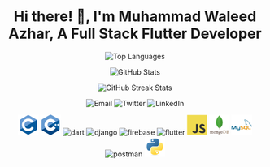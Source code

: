 <h1 align="center">Hi there! 👋, I'm Muhammad Waleed Azhar, A Full Stack Flutter Developer</h1>


<p align="center">
  <img src="https://github-readme-stats.vercel.app/api/top-langs?username=waleedazhar25&show_icons=true&locale=en&layout=compact&theme=dark" alt="Top Languages">
</p>

<p align="center">
  <img src="https://github-readme-stats.vercel.app/api?username=waleedazhar25&show_icons=true&locale=en&theme=dark" alt="GitHub Stats">
</p>

<p align="center">
  <img src="https://github-readme-streak-stats.herokuapp.com/?user=waleedazhar25&theme=dark" alt="GitHub Streak Stats">
</p>


<p align="center">
   <a href="mailto:waleedazhar903@gmail.com" style="text-decoration:none">
    <img src="https://img.shields.io/badge/Email-waleedazhar903%40gmail.com-informational?style=flat&logo=gmail&logoColor=white&color=1a1a1a" alt="Email">
  </a>
  <a href="https://twitter.com/waleedazhar25" target="_blank" style="text-decoration:none">
    <img src="https://img.shields.io/badge/Twitter-%40waleedazhar25-00acee?style=flat&logo=twitter&logoColor=white&color=1a1a1a" alt="Twitter">
  </a>
  <a href="https://www.linkedin.com/in/muhammad-waleed-azhar-0bb2b1204/" target="_blank" style="text-decoration:none">
    <img src="https://img.shields.io/badge/LinkedIn-Muhammad%20Waleed%20Azhar-0077b5?style=flat&logo=linkedin&logoColor=white&color=1a1a1a" alt="LinkedIn">
  </a>
</p>

<p align="center">
  <img src="https://raw.githubusercontent.com/devicons/devicon/master/icons/c/c-original.svg" alt="c" width="40" height="40"/>
  <img src="https://raw.githubusercontent.com/devicons/devicon/master/icons/cplusplus/cplusplus-original.svg" alt="cplusplus" width="40" height="40"/>
  <img src="https://www.vectorlogo.zone/logos/dartlang/dartlang-icon.svg" alt="dart" width="40" height="40"/>
  <img src="https://cdn.worldvectorlogo.com/logos/django.svg" alt="django" width="40" height="40"/>
  <img src="https://www.vectorlogo.zone/logos/firebase/firebase-icon.svg" alt="firebase" width="40" height="40"/>
  <img src="https://www.vectorlogo.zone/logos/flutterio/flutterio-icon.svg" alt="flutter" width="40" height="40"/>
  <img src="https://raw.githubusercontent.com/devicons/devicon/master/icons/javascript/javascript-original.svg" alt="javascript" width="40" height="40"/>
  <img src="https://raw.githubusercontent.com/devicons/devicon/master/icons/mongodb/mongodb-original-wordmark.svg" alt="mongodb" width="40" height="40"/>
  <img src="https://raw.githubusercontent.com/devicons/devicon/master/icons/mysql/mysql-original-wordmark.svg" alt="mysql" width="40" height="40"/>
  <img src="https://www.vectorlogo.zone/logos/getpostman/getpostman-icon.svg" alt="postman" width="40" height="40"/>
  <img src="https://raw.githubusercontent.com/devicons/devicon/master/icons/python/python-original.svg" alt="python" width="40" height="40"/>
</p>
